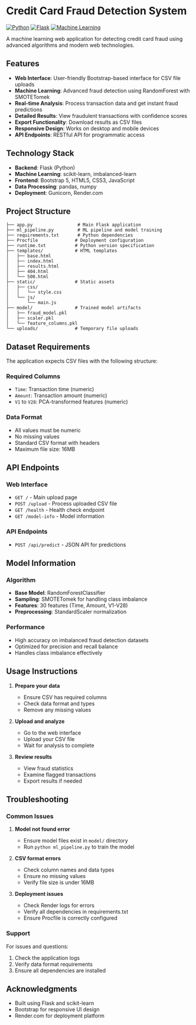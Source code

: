 # Credit Card Fraud Detection System

[![Python](https://img.shields.io/badge/Python-3.11-blue.svg)](https://python.org)
[![Flask](https://img.shields.io/badge/Flask-2.3-green.svg)](https://flask.palletsprojects.com/)
[![Machine Learning](https://img.shields.io/badge/ML-RandomForest-orange.svg)](https://scikit-learn.org/)

A machine learning web application for detecting credit card fraud using advanced algorithms and modern web technologies.

## Features

- **Web Interface**: User-friendly Bootstrap-based interface for CSV file uploads
- **Machine Learning**: Advanced fraud detection using RandomForest with SMOTETomek
- **Real-time Analysis**: Process transaction data and get instant fraud predictions
- **Detailed Results**: View fraudulent transactions with confidence scores
- **Export Functionality**: Download results as CSV files
- **Responsive Design**: Works on desktop and mobile devices
- **API Endpoints**: RESTful API for programmatic access

## Technology Stack

- **Backend**: Flask (Python)
- **Machine Learning**: scikit-learn, imbalanced-learn
- **Frontend**: Bootstrap 5, HTML5, CSS3, JavaScript
- **Data Processing**: pandas, numpy
- **Deployment**: Gunicorn, Render.com

## Project Structure

```
├── app.py                 # Main Flask application
├── ml_pipeline.py         # ML pipeline and model training
├── requirements.txt       # Python dependencies
├── Procfile              # Deployment configuration
├── runtime.txt           # Python version specification
├── templates/            # HTML templates
│   ├── base.html
│   ├── index.html
│   ├── results.html
│   ├── 404.html
│   └── 500.html
├── static/               # Static assets
│   ├── css/
│   │   └── style.css
│   └── js/
│       └── main.js
├── model/                # Trained model artifacts
│   ├── fraud_model.pkl
│   ├── scaler.pkl
│   └── feature_columns.pkl
└── uploads/              # Temporary file uploads
```

## Dataset Requirements

The application expects CSV files with the following structure:

### Required Columns
- `Time`: Transaction time (numeric)
- `Amount`: Transaction amount (numeric)
- `V1` to `V28`: PCA-transformed features (numeric)

### Data Format
- All values must be numeric
- No missing values
- Standard CSV format with headers
- Maximum file size: 16MB

## API Endpoints

### Web Interface
- `GET /` - Main upload page
- `POST /upload` - Process uploaded CSV file
- `GET /health` - Health check endpoint
- `GET /model-info` - Model information

### API Endpoints
- `POST /api/predict` - JSON API for predictions


## Model Information

### Algorithm
- **Base Model**: RandomForestClassifier
- **Sampling**: SMOTETomek for handling class imbalance
- **Features**: 30 features (Time, Amount, V1-V28)
- **Preprocessing**: StandardScaler normalization

### Performance
- High accuracy on imbalanced fraud detection datasets
- Optimized for precision and recall balance
- Handles class imbalance effectively

## Usage Instructions

1. **Prepare your data**
   - Ensure CSV has required columns
   - Check data format and types
   - Remove any missing values

2. **Upload and analyze**
   - Go to the web interface
   - Upload your CSV file
   - Wait for analysis to complete

3. **Review results**
   - View fraud statistics
   - Examine flagged transactions
   - Export results if needed

## Troubleshooting

### Common Issues

1. **Model not found error**
   - Ensure model files exist in `model/` directory
   - Run `python ml_pipeline.py` to train the model

2. **CSV format errors**
   - Check column names and data types
   - Ensure no missing values
   - Verify file size is under 16MB

3. **Deployment issues**
   - Check Render logs for errors
   - Verify all dependencies in requirements.txt
   - Ensure Procfile is correctly configured

### Support

For issues and questions:
1. Check the application logs
2. Verify data format requirements
3. Ensure all dependencies are installed

## Acknowledgments

- Built using Flask and scikit-learn
- Bootstrap for responsive UI design
- Render.com for deployment platform
